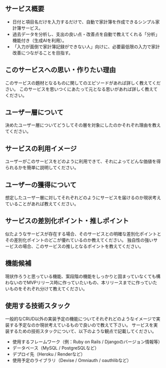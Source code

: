 ## サービス概要
- 日付と項目名だけを入力するだけで、自動で家計簿を作成できるシンプル家計簿サービス。
- 過去データを分析し、支出の良い点・改善点を自動で教えてくれる「分析」機能付き（生成AIを利用）。
- 「入力が面倒で家計簿記録ができない人」向けに、必要最低限の入力で家計改善につながることを目指す。

## このサービスへの思い・作りたい理由
このサービスの題材となるものに関してのエピソードがあれば詳しく教えてください。
このサービスを思いつくにあたって元となる思いがあれば詳しく教えてください。

## ユーザー層について
決めたユーザー層についてどうしてその層を対象にしたのかそれぞれ理由を教えてください。

## サービスの利用イメージ
ユーザーがこのサービスをどのように利用できて、それによってどんな価値を得られるかを簡単に説明してください。

## ユーザーの獲得について
想定したユーザー層に対してそれぞれどのようにサービスを届けるのか現状考えていることがあれば教えてください。

## サービスの差別化ポイント・推しポイント
似たようなサービスが存在する場合、そのサービスとの明確な差別化ポイントとその差別化ポイントのどこが優れているのか教えてください。
独自性の強いサービスの場合、このサービスの推しとなるポイントを教えてください。

## 機能候補
現状作ろうと思っている機能、案段階の機能をしっかりと固まっていなくても構わないのでMVPリリース時に作っていたいもの、本リリースまでに作っていたいものをそれぞれ分けて教えてください。

## 使用する技術スタック
一般的なCRUD以外の実装予定の機能についてそれぞれどのようなイメージで実装する予定なのか現状考えているもので良いので教えて下さい。
サービスを実装するための技術スタックについて、以下のような観点で記載してください。
- 使用するフレームワーク（例：Ruby on Rails / Djangoのバージョン情報等）
- データベース（MySQL / PostgreSQLなど）
- デプロイ先（Heroku / Renderなど）
- 使用予定のライブラリ（Devise / Omniauth / oauthlibなど）
